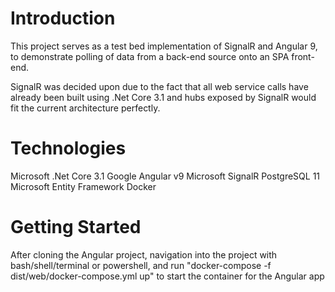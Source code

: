 # Introduction
This project serves as a test bed implementation of SignalR and Angular 9, to demonstrate polling of data from a back-end source onto an SPA front-end.

SignalR was decided upon due to the fact that all web service calls have already been built using .Net Core 3.1 and hubs exposed by SignalR would fit the current architecture perfectly.

# Technologies
Microsoft .Net Core 3.1
Google Angular v9
Microsoft SignalR
PostgreSQL 11
Microsoft Entity Framework
Docker

# Getting Started

After cloning the Angular project, navigation into the project with bash/shell/terminal or powershell, and run "docker-compose -f dist/web/docker-compose.yml up" to start the container for the Angular app

